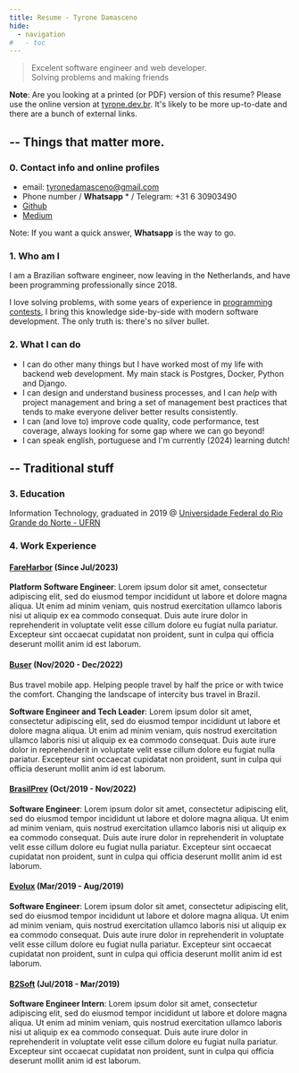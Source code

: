 ```yaml
---
title: Resume - Tyrone Damasceno
hide:
  - navigation
#   - toc
---
```


> Excelent software engineer and web developer.<br> 
> Solving problems and making friends

**Note**: Are you looking at a printed (or PDF) version of this resume? 
Please use the online version at [tyrone.dev.br](https://tyrone.dev.br). It's likely to be more up-to-date and there are a bunch of external links.

## -- Things that matter more.

### 0. Contact info and online profiles

* email: tyronedamasceno@gmail.com
* Phone number / **Whatsapp** * / Telegram: +31 6 30903490
* [Github](https://github.com/tyronedamasceno)
* [Medium](https://medium.com/@tyronedamasceno)

Note: If you want a quick answer, **Whatsapp** is the way to go.

### 1. Who am I

I am a Brazilian software engineer, now leaving in the Netherlands, and have been programming professionally since 2018.

I love solving problems, with some years of experience in [programming contests](https://icpc.global/), I bring this knowledge side-by-side with modern software development. The only truth is: there's no silver bullet.

### 2. What I can do

* I can do other many things but I have worked most of my life with backend web development. My main stack is Postgres, Docker, Python and Django.
* I can design and understand business processes, and I can *help* with project management and bring a set of management best practices that tends to make everyone deliver better results consistently.
* I can (and love to) improve code quality, code performance, test coverage, always looking for some gap where we can go beyond!
* I can speak english, portuguese and I'm currently (2024) learning dutch!

## -- Traditional stuff

### 3. Education

Information Technology, graduated in 2019 @
[Universidade Federal do Rio Grande do Norte - UFRN](https://www.ufrn.br/)

### 4. Work Experience

#### [FareHarbor](https://fareharbor.com/) (Since Jul/2023)

**Platform Software Engineer**: Lorem ipsum dolor sit amet, consectetur adipiscing elit, sed do eiusmod tempor incididunt ut labore et dolore magna aliqua. Ut enim ad minim veniam, quis nostrud exercitation ullamco laboris nisi ut aliquip ex ea commodo consequat. Duis aute irure dolor in reprehenderit in voluptate velit esse cillum dolore eu fugiat nulla pariatur. Excepteur sint occaecat cupidatat non proident, sunt in culpa qui officia deserunt mollit anim id est laborum.

#### [Buser](https://buser.com.br) (Nov/2020 - Dec/2022)
Bus travel mobile app. Helping people travel by half the price or with twice the comfort. Changing the landscape of intercity bus travel in Brazil.

**Software Engineer and Tech Leader**: Lorem ipsum dolor sit amet, consectetur adipiscing elit, sed do eiusmod tempor incididunt ut labore et dolore magna aliqua. Ut enim ad minim veniam, quis nostrud exercitation ullamco laboris nisi ut aliquip ex ea commodo consequat. Duis aute irure dolor in reprehenderit in voluptate velit esse cillum dolore eu fugiat nulla pariatur. Excepteur sint occaecat cupidatat non proident, sunt in culpa qui officia deserunt mollit anim id est laborum.

#### [BrasilPrev](https://www1.brasilprev.com.br/home) (Oct/2019 - Nov/2022)

**Software Engineer**: Lorem ipsum dolor sit amet, consectetur adipiscing elit, sed do eiusmod tempor incididunt ut labore et dolore magna aliqua. Ut enim ad minim veniam, quis nostrud exercitation ullamco laboris nisi ut aliquip ex ea commodo consequat. Duis aute irure dolor in reprehenderit in voluptate velit esse cillum dolore eu fugiat nulla pariatur. Excepteur sint occaecat cupidatat non proident, sunt in culpa qui officia deserunt mollit anim id est laborum.

#### [Evolux](https://evolux.net.br/) (Mar/2019 - Aug/2019)

**Software Engineer**: Lorem ipsum dolor sit amet, consectetur adipiscing elit, sed do eiusmod tempor incididunt ut labore et dolore magna aliqua. Ut enim ad minim veniam, quis nostrud exercitation ullamco laboris nisi ut aliquip ex ea commodo consequat. Duis aute irure dolor in reprehenderit in voluptate velit esse cillum dolore eu fugiat nulla pariatur. Excepteur sint occaecat cupidatat non proident, sunt in culpa qui officia deserunt mollit anim id est laborum.

#### [B2Soft](https://www.linkedin.com/company/b2soft/about/) (Jul/2018 - Mar/2019)

**Software Engineer Intern**: Lorem ipsum dolor sit amet, consectetur adipiscing elit, sed do eiusmod tempor incididunt ut labore et dolore magna aliqua. Ut enim ad minim veniam, quis nostrud exercitation ullamco laboris nisi ut aliquip ex ea commodo consequat. Duis aute irure dolor in reprehenderit in voluptate velit esse cillum dolore eu fugiat nulla pariatur. Excepteur sint occaecat cupidatat non proident, sunt in culpa qui officia deserunt mollit anim id est laborum.